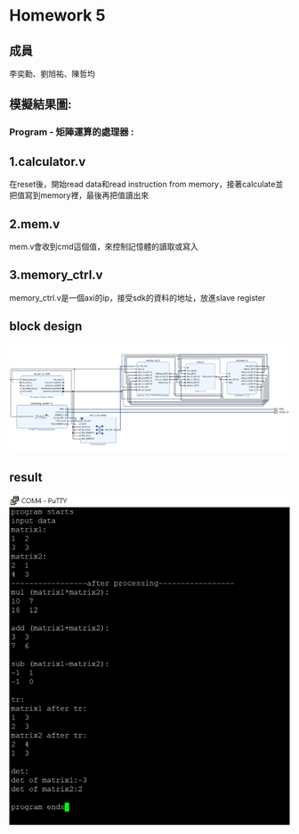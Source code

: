 Homework 5
====

## 成員
李奕勳、劉旭祐、陳哲均

## 模擬結果圖:

### Program - 矩陣運算的處理器 :
## 1.calculator.v

在reset後，開始read data和read instruction from memory，接著calculate並把值寫到memory裡，最後再把值讀出來

## 2.mem.v

mem.v會收到cmd這個值，來控制記憶體的讀取或寫入

## 3.memory_ctrl.v

memory_ctrl.v是一個axi的ip，接受sdk的資料的地址，放進slave register

## block design

![blockdesign](https://github.com/sanwich27/2019_FPGA_Design_Group4/blob/master/hw05/images/block%20design.PNG?raw=true)
## result

![result](https://github.com/sanwich27/2019_FPGA_Design_Group4/blob/master/hw05/images/result.PNG?raw=true)
